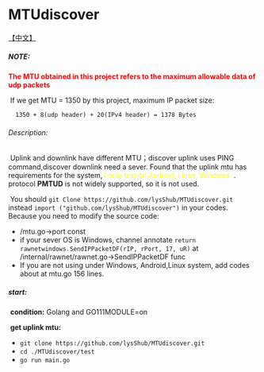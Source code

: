 # MTUdiscover

[【中文】](https://github.com/lysShub/MTUdiscover/readme_zh.md)

##### NOTE:

**<font color="red">The MTU obtained in this project refers to the maximum allowable data of udp packets</font>**

​		If we get MTU = 1350 by this project, maximum IP packet size:

`	1350 + 8(udp header) + 20(IPv4 header) = 1378 Bytes `



###### Description:

​		Uplink and downlink have different MTU；discover uplink uses PING command,discover downlink need a sever. Found that the uplink mtu has requirements for the system, <font color="yellow">I only test on Android, Linux, Windows  </font>. protocol **PMTUD** is not widely supported, so it is not used.

​		You should `git Clone https://github.com/lysShub/MTUdiscover.git` instead  `import ("github.com/lysShub/MTUdiscover")` in your codes. Because you need to modify the source code:

- /mtu.go->port const
- if your sever OS is Windows, channel annotate `return rawnetwindows.SendIPPacketDF(rIP, rPort, 17, uR)` at /internal/rawnet/rawnet.go->SendIPPacketDF func
- If you are not using under Windows, Android,Linux system, add codes about at mtu.go 156 lines.

##### start:

​	**condition:** Golang and GO111MODULE=on

​	**get uplink mtu:**

- `git clone https://github.com/lysShub/MTUdiscover.git`
- `cd ./MTUdiscover/test`
- `go run main.go`

